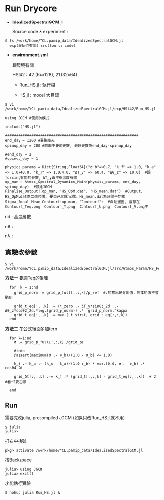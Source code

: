 # Run Drycore
- **IdealizedSpectralGCM.jl**

  Source code & experiment : 
```
$ ls /work/home/YCL.pamip_data/IdealizedSpectralGCM.jl
  exp(跟執行有關) src(Source code)
```
- **environment.yml**

  跟環境有關

  HSt42 : 42 (64x128), 21 (32x64)

  - Run_HS.jl : 執行檔

  - HS.jl : model 大目錄

```
$ vi /work/home/YCL.pamip_data/IdealizedSpectralGCM.jl/exp/HSt42/Run_HS.jl

using JGCM #使用的模式
  
include("HS.jl") 

#############################################################
end_day = 1200 #要跑幾天
spinup_day = 200 #前面不要的天數, 最終天數為end_day-spinup_day

#end_day = 2 
#spinup_day = 1

physics_params = Dict{String,Float64}("σ_b"=>0.7, "k_f" => 1.0, "k_a" => 1.0/40.0, "k_s" => 1.0/4.0, "ΔT_y" => 60.0, "Δθ_z" => 10.0)  #跟forcing有關的參數, ΔT_y跟平衡溫度有關
op_man = Atmos_Spectral_Dynamics_Main(physics_params, end_day, spinup_day)  #餵進JGCM
Finalize_Output!(op_man, "HS_OpM.dat", "HS_mean.dat")  #Output, HS_OpM.dat為二進位檔, 要自己寫成nc檔。HS_mean.dat為時間平均檔
Sigma_Zonal_Mean_Contourf(op_man, "Contourf")  #自動畫圖, 會存在Contourf_Teq.png  Contourf_T.png  Contourf_U.png  Contourf_V.png中
```

nd : 高度層數

nθ : 

nλ : 
## 實驗改參數
```
$ vi /work/home/YCL.pamip_data/IdealizedSpectralGCM.jl/src/Atmos_Param/HS_Forcing.jl
```
**方法一**
要調Teq的矩陣
```
  for  k = 1:nd
    grid_p_norm .= grid_p_full[:,:,k]/p_ref  #.的意思是有附值，原本的值不會動到

    grid_t_eq[:,:,k] .= (t_zero .- ΔT_y*sinθ2_2d  .- Δθ_z*cosθ2_2d.*log.(grid_p_norm)) .*  grid_p_norm.^kappa
    grid_t_eq[:,:,k] .= max.( t_strat, grid_t_eq[:,:,k])
  end
```
**方法二**
在公式後面多加tern
```
  for k=1:nd
    σ .= grid_p_full[:,:,k]./grid_ps

    #todo
    @assert(maximum(σ .- σ_b)/(1.0 - σ_b) <= 1.0)

    k_t .= k_a .+ (k_s - k_a)/(1.0-σ_b) * max.(0.0, σ .- σ_b) .* cosθ4_2d

    grid_δt[:,:,k] .-= k_t .* (grid_t[:,:,k] - grid_t_eq[:,:,k]) .+ 2  #看+2要在哪

  end
```
## Run
需要先改julia, precompiled JGCM
(如果只改Run_HS.jl就不用)
```
$ julia
julia>
```
打右中括號
```
pkg> activate /work/home/YCL.pamip_data/IdealizedSpectralGCM.jl
```
按Backspace
```
julia> using JGCM
julia> exit()
```
才能執行實驗
```
$ nohup julia Run_HS.jl &
```
